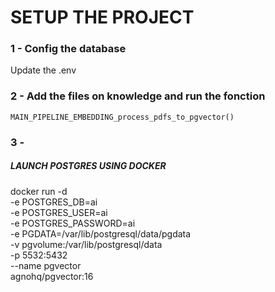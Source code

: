 # SETUP THE PROJECT


### 1 - Config the database

Update the .env


### 2 - Add the files on knowledge and run the fonction 
    MAIN_PIPELINE_EMBEDDING_process_pdfs_to_pgvector()


### 3 - 




##### LAUNCH POSTGRES USING DOCKER

docker run -d \
  -e POSTGRES_DB=ai \
  -e POSTGRES_USER=ai \
  -e POSTGRES_PASSWORD=ai \
  -e PGDATA=/var/lib/postgresql/data/pgdata \
  -v pgvolume:/var/lib/postgresql/data \
  -p 5532:5432 \
  --name pgvector \
  agnohq/pgvector:16


